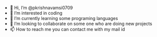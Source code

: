 - 👋 Hi, I’m @pkrishnavamsi0709
- 👀 I’m interested in coding
- 🌱 I’m currently learning some programing languages
- 💞️ I’m looking to collaborate on some one who are doing new projects
- 📫 How to reach me 
you can contact me with my mail id 

<!---
pkrishnavamsi0709/pkrishnavamsi0709 is a ✨ special ✨ repository because its `README.md` (this file) appears on your GitHub profile.
You can click the Preview link to take a look at your changes.
--->
